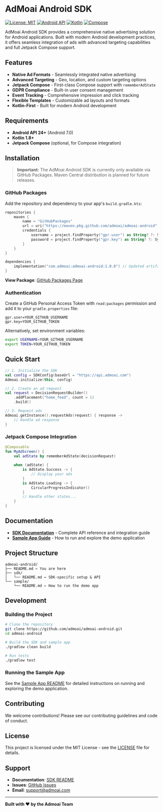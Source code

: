# AdMoai Android SDK

[![License: MIT](https://img.shields.io/badge/License-MIT-yellow.svg)](https://opensource.org/licenses/MIT)
[![Android API](https://img.shields.io/badge/API-24%2B-brightgreen.svg?style=flat)](https://android-arsenal.com/api?level=24)
[![Kotlin](https://img.shields.io/badge/kotlin-1.8+-blue.svg?logo=kotlin)](http://kotlinlang.org)
[![Compose](https://img.shields.io/badge/Jetpack%20Compose-Ready-green)](https://developer.android.com/jetpack/compose)

AdMoai Android SDK provides a comprehensive native advertising solution for Android applications. Built with modern Android development practices, it offers seamless integration of ads with advanced targeting capabilities and full Jetpack Compose support.

## Features

- **Native Ad Formats** - Seamlessly integrated native advertising
- **Advanced Targeting** - Geo, location, and custom targeting options
- **Jetpack Compose** - First-class Compose support with `rememberAdState`
- **GDPR Compliance** - Built-in user consent management
- **Event Tracking** - Comprehensive impression and click tracking
- **Flexible Templates** - Customizable ad layouts and formats
- **Kotlin-First** - Built for modern Android development

## Requirements

- **Android API 24+** (Android 7.0)
- **Kotlin 1.8+**
- **Jetpack Compose** (optional, for Compose integration)

## Installation

> **Important:** The AdMoai Android SDK is currently only available via GitHub Packages. Maven Central distribution is planned for future releases.

### GitHub Packages

Add the repository and dependency to your app's `build.gradle.kts`:

```kotlin
repositories {
    maven {
        name = "GitHubPackages"
        url = uri("https://maven.pkg.github.com/admoai/admoai-android") // Maven repository URL (not browsable)
        credentials {
            username = project.findProperty("gpr.user") as String? ?: System.getenv("USERNAME")
            password = project.findProperty("gpr.key") as String? ?: System.getenv("TOKEN")
        }
    }
}

dependencies {
    implementation("com.admoai:admoai-android:1.0.0") // Updated artifact ID
}
```

**View Package**: [GitHub Packages Page](https://github.com/admoai/admoai-android/packages)

### Authentication

Create a GitHub Personal Access Token with `read:packages` permission and add it to your `gradle.properties` file:

```properties
gpr.user=YOUR_GITHUB_USERNAME
gpr.key=YOUR_GITHUB_TOKEN
```

Alternatively, set environment variables:
```bash
export USERNAME=YOUR_GITHUB_USERNAME
export TOKEN=YOUR_GITHUB_TOKEN
```

## Quick Start

```kotlin
// 1. Initialize the SDK
val config = SDKConfig(baseUrl = "https://api.admoai.com")
Admoai.initialize(this, config)

// 2. Create an ad request
val request = DecisionRequestBuilder()
    .addPlacement("home_feed", count = 1)
    .build()

// 3. Request ads
Admoai.getInstance().requestAds(request) { response ->
    // Handle ad response
}
```

### Jetpack Compose Integration

```kotlin
@Composable
fun MyAdScreen() {
    val adState by rememberAdState(decisionRequest)
    
    when (adState) {
        is AdState.Success -> {
            // Display your ads
        }
        is AdState.Loading -> {
            CircularProgressIndicator()
        }
        // Handle other states...
    }
}
```

## Documentation

- **[SDK Documentation](./sdk/README.md)** - Complete API reference and integration guide
- **[Sample App Guide](./sample/README.md)** - How to run and explore the demo application

## Project Structure

```
admoai-android/
├── README.md ← You are here
├── sdk/
│   └── README.md ← SDK-specific setup & API
└── sample/
    └── README.md ← How to run the demo app
```

## Development

### Building the Project

```bash
# Clone the repository
git clone https://github.com/admoai/admoai-android.git
cd admoai-android

# Build the SDK and sample app
./gradlew clean build

# Run tests
./gradlew test
```

### Running the Sample App

See the [Sample App README](./sample/README.md) for detailed instructions on running and exploring the demo application.

## Contributing

We welcome contributions! Please see our contributing guidelines and code of conduct.

## License

This project is licensed under the MIT License - see the [LICENSE](LICENSE) file for details.

## Support

- **Documentation**: [SDK README](./sdk/README.md)
- **Issues**: [GitHub Issues](https://github.com/admoai/admoai-android/issues)
- **Email**: support@admoai.com

---

**Built with ❤️ by the Admoai Team**
